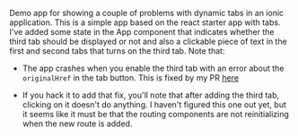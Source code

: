 Demo app for showing a couple of problems with dynamic tabs in an ionic application. This is a simple app based on the react starter app
with tabs. I've added some state in the App component that indicates whether the third tab should be displayed or not and also a clickable
piece of text in the first and second tabs that turns on the third tab. Note that:

* The app crashes when you enable the third tab with an error about the `originalHref` in the tab button. This is fixed by my PR [here](https://github.com/ionic-team/ionic/pull/21096)

* If you hack it to add that fix, you'll note that after adding the third tab, clicking on it doesn't do anything. I haven't figured this one out yet, but it seems like it must be that the routing components are not reinitializing when the new route is added.
